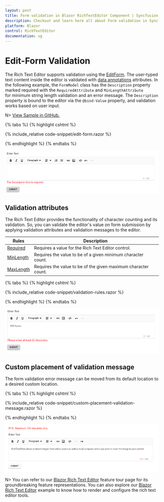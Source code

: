 ```yaml
---
layout: post
title: Form validation in Blazor RichTextEditor Component | Syncfusion
description: Checkout and learn here all about Form validation in Syncfusion Blazor RichTextEditor component and more.
platform: Blazor
control: RichTextEditor
documentation: ug
---
```


# Edit-Form Validation

The Rich Text Editor supports validation using the [EditForm](https://learn.microsoft.com/en-us/aspnet/core/blazor/forms-and-input-components?view=aspnetcore-8.0). The user-typed text content inside the editor is validated with [data annotations](https://learn.microsoft.com/en-us/aspnet/core/mvc/models/validation?view=aspnetcore-8.0) attributes. In the following example, the `FormModel` class has the `Description` property marked required with the `RequiredAttribute` and `MinLengthAttribute` for minimum string length validation and an error message. The `Description` property is bound to the editor via the `@bind-Value` property, and validation works based on user input.

N> [View Sample in GitHub.](https://github.com/SyncfusionExamples/blazor-richtexteditor-editform-validation)

{% tabs %}
{% highlight cshtml %}

{% include_relative code-snippet/edit-form.razor %}

{% endhighlight %}
{% endtabs %}

![Blazor RichTextEditor form validation](./images/blazor-richtexteditor-form-validation.png)

## Validation attributes

The Rich Text Editor provides the functionality of character counting and its validation. So, you can validate the editor's value on form submission by applying validation attributes and validation messages to the editor.

| Rules | Description |
|----------------|---------|
| [Required](https://learn.microsoft.com/en-us/dotnet/api/system.componentmodel.dataannotations.requiredattribute?view=net-7.0) | Requires a value for the Rich Text Editor control.|
| [MinLength](https://learn.microsoft.com/en-us/dotnet/api/system.componentmodel.dataannotations.minlengthattribute?view=net-7.0) | Requires the value to be of a given minimum character count.|
| [MaxLength](https://learn.microsoft.com/en-us/dotnet/api/system.componentmodel.dataannotations.maxlengthattribute?view=net-7.0) | Requires the value to be of the given maximum character count.|

{% tabs %}
{% highlight cshtml %}

{% include_relative code-snippet/validation-rules.razor %}

{% endhighlight %}
{% endtabs %}

![Blazor RichTextEditor char count validation](./images/blazor-richtexteditor-char-count-validation.png)

## Custom placement of validation message

The form validation error message can be moved from its default location to a desired custom location.

{% tabs %}
{% highlight cshtml %}

{% include_relative code-snippet/custom-placement-validation-message.razor %}

{% endhighlight %}
{% endtabs %}

![Blazor RichTextEditor validation in custom placement](./images/blazor-richtexteditor-validation-placement.png)

N> You can refer to our [Blazor Rich Text Editor](https://www.syncfusion.com/blazor-components/blazor-wysiwyg-rich-text-editor) feature tour page for its groundbreaking feature representations. You can also explore our [Blazor Rich Text Editor](https://blazor.syncfusion.com/demos/rich-text-editor/overview?theme=bootstrap5) example to know how to render and configure the rich text editor tools.
